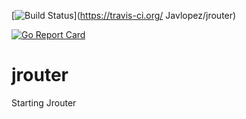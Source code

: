 [![Build Status](https://travis-ci.org/Javlopez/jrouter.svg?branch=master)](https://travis-ci.org/
Javlopez/jrouter)

[![Go Report Card](https://goreportcard.com/badge/github.com/Javlopez/jrouter)](https://goreportcard.com/report/github.com/Javlopez/jrouter)

# jrouter

Starting Jrouter

